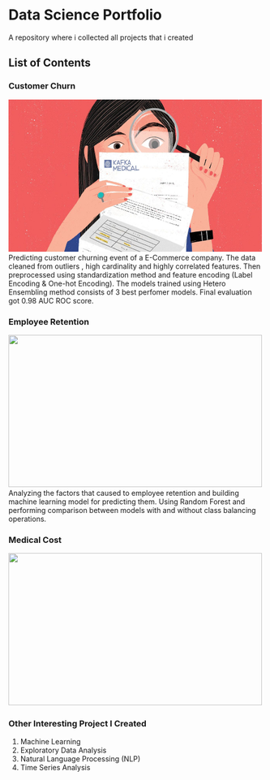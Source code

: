 # Data Science Portfolio
A repository where i collected all projects that i created


## List of Contents
### Customer Churn
<img src="https://github.com/imamaqusairi/personal/blob/main/Images/Don't%20Pay%20a%20Medical%20Bill%20Until%20You%20Do%20These%205%20Things.jpeg?raw=true" style="width:500px;height:300px;">
Predicting customer churning event of a E-Commerce company. The data cleaned from outliers , high cardinality and highly correlated features.  Then preprocessed using standardization method and feature encoding (Label Encoding & One-hot Encoding). The models trained using Hetero Ensembling method consists of 3 best perfomer models. Final evaluation got 0.98 AUC ROC score. 


### Employee Retention
<img src="[https://github.com/username/repository/raw/branch/path/to/image.png](https://github.com/imamaqusairi/personal/blob/main/Images/Predict%20Customer%20Churn%20with%20Gradient%20Boosting.jpeg)" style="width:500px;height:300px;">
Analyzing the factors that caused to employee retention and building machine learning model for predicting them. Using Random Forest and performing comparison between models with and without class balancing operations. 


### Medical Cost 
<img src="[https://github.com/username/repository/raw/branch/path/to/image.png](https://github.com/imamaqusairi/personal/blob/main/Images/Protect%20Yourself%20from%20Credit%20Fraud%20-%20Consumer%20Reports.jpeg)" style="width:500px;height:300px;">

### Other Interesting Project I Created 
1. Machine Learning
2. Exploratory Data Analysis
3. Natural Language Processing (NLP)
4. Time Series Analysis

